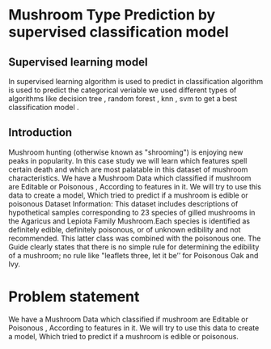 # Mushroom Type Prediction by supervised classification model 
## Supervised learning model
In supervised learning algorithm is used to predict  in classification algorithm is used to predict the categorical veriable we used different types of algorithms like decision tree , random forest , knn , svm to get a best classification model .
## Introduction
Mushroom hunting (otherwise known as "shrooming") is enjoying new peaks in popularity. In this case study we will learn which features spell certain death and which are most palatable in this dataset of mushroom characteristics. We have a Mushroom Data which classified if mushroom are Editable or Poisonous , According to features in it.   We will try to use this data to create a model, Which tried to predict if a mushroom is edible or poisonous Dataset Information: This dataset includes descriptions of hypothetical samples corresponding to 23 species of gilled mushrooms in the Agaricus and Lepiota Family Mushroom.Each species is identified as definitely edible, definitely poisonous, or of unknown edibility and not recommended. This latter class was combined with the poisonous one. The Guide clearly states that there is no simple rule for determining the edibility of a mushroom; no rule like "leaflets three, let it be’’ for Poisonous Oak and Ivy.

# Problem statement 

We have a Mushroom Data which classified if mushroom are Editable or Poisonous , According to features in it.   We will try to use this data to create a model, Which tried to predict if a mushroom is edible or poisonous.
